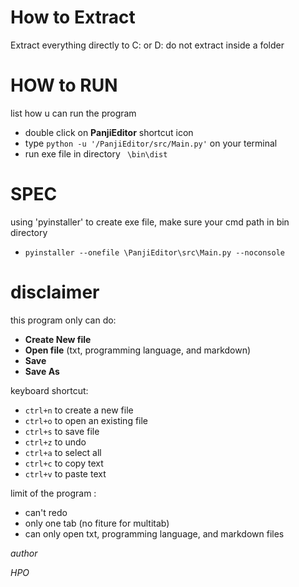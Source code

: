 # How to Extract
Extract everything directly to C: or D:
do not extract inside a folder

# HOW to RUN
list how u can run the program
- double click on __PanjiEditor__ shortcut icon
- type `python -u '/PanjiEditor/src/Main.py'` on your terminal
- run exe file in directory ` \bin\dist`
# SPEC
using 'pyinstaller' to create exe file, make sure your cmd path in bin directory
- `pyinstaller --onefile \PanjiEditor\src\Main.py --noconsole`


# disclaimer

this program only can do:
* **Create New file**
* **Open file** (txt, programming language, and markdown)
* **Save**
* **Save As**

keyboard shortcut:
* `ctrl+n` to create a new file
* `ctrl+o` to open an existing file
* `ctrl+s` to save file
* `ctrl+z` to undo
* `ctrl+a` to select all
* `ctrl+c` to copy text
* `ctrl+v` to paste text

limit of the program :
- can't redo
- only one tab (no fiture for multitab)
- can only open txt, programming language, and markdown files


_author_

*HPO*

